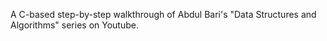 A C-based step-by-step walkthrough of Abdul Bari's "Data Structures and Algorithms" series on Youtube.